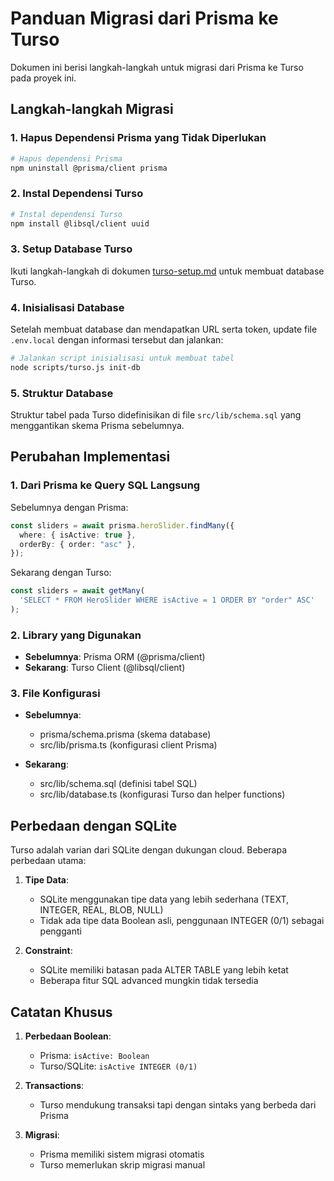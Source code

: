 # Panduan Migrasi dari Prisma ke Turso

Dokumen ini berisi langkah-langkah untuk migrasi dari Prisma ke Turso pada proyek ini.

## Langkah-langkah Migrasi

### 1. Hapus Dependensi Prisma yang Tidak Diperlukan

```bash
# Hapus dependensi Prisma
npm uninstall @prisma/client prisma
```

### 2. Instal Dependensi Turso

```bash
# Instal dependensi Turso
npm install @libsql/client uuid
```

### 3. Setup Database Turso

Ikuti langkah-langkah di dokumen [turso-setup.md](./turso-setup.md) untuk membuat database Turso.

### 4. Inisialisasi Database

Setelah membuat database dan mendapatkan URL serta token, update file `.env.local` dengan informasi tersebut dan jalankan:

```bash
# Jalankan script inisialisasi untuk membuat tabel
node scripts/turso.js init-db
```

### 5. Struktur Database

Struktur tabel pada Turso didefinisikan di file `src/lib/schema.sql` yang menggantikan skema Prisma sebelumnya.

## Perubahan Implementasi

### 1. Dari Prisma ke Query SQL Langsung

Sebelumnya dengan Prisma:

```typescript
const sliders = await prisma.heroSlider.findMany({
  where: { isActive: true },
  orderBy: { order: "asc" },
});
```

Sekarang dengan Turso:

```typescript
const sliders = await getMany(
  'SELECT * FROM HeroSlider WHERE isActive = 1 ORDER BY "order" ASC'
);
```

### 2. Library yang Digunakan

- **Sebelumnya**: Prisma ORM (@prisma/client)
- **Sekarang**: Turso Client (@libsql/client)

### 3. File Konfigurasi

- **Sebelumnya**:

  - prisma/schema.prisma (skema database)
  - src/lib/prisma.ts (konfigurasi client Prisma)

- **Sekarang**:
  - src/lib/schema.sql (definisi tabel SQL)
  - src/lib/database.ts (konfigurasi Turso dan helper functions)

## Perbedaan dengan SQLite

Turso adalah varian dari SQLite dengan dukungan cloud. Beberapa perbedaan utama:

1. **Tipe Data**:

   - SQLite menggunakan tipe data yang lebih sederhana (TEXT, INTEGER, REAL, BLOB, NULL)
   - Tidak ada tipe data Boolean asli, penggunaan INTEGER (0/1) sebagai pengganti

2. **Constraint**:
   - SQLite memiliki batasan pada ALTER TABLE yang lebih ketat
   - Beberapa fitur SQL advanced mungkin tidak tersedia

## Catatan Khusus

1. **Perbedaan Boolean**:

   - Prisma: `isActive: Boolean`
   - Turso/SQLite: `isActive INTEGER (0/1)`

2. **Transactions**:

   - Turso mendukung transaksi tapi dengan sintaks yang berbeda dari Prisma

3. **Migrasi**:
   - Prisma memiliki sistem migrasi otomatis
   - Turso memerlukan skrip migrasi manual

